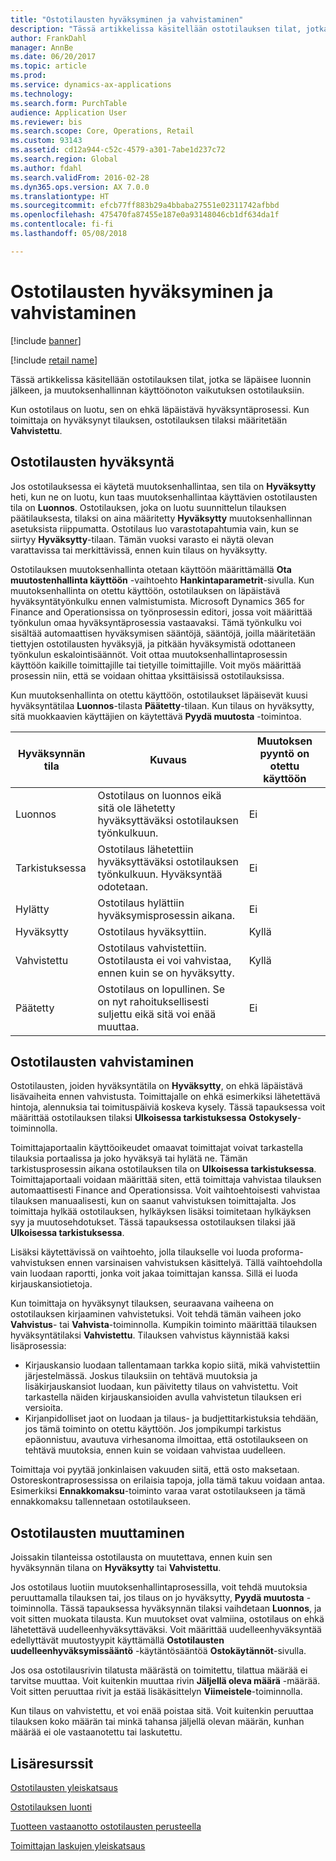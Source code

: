 ```yaml
---
title: "Ostotilausten hyväksyminen ja vahvistaminen"
description: "Tässä artikkelissa käsitellään ostotilauksen tilat, jotka se läpäisee luonnin jälkeen, ja muutoksenhallinnan käyttöönoton vaikutuksen ostotilauksiin."
author: FrankDahl
manager: AnnBe
ms.date: 06/20/2017
ms.topic: article
ms.prod: 
ms.service: dynamics-ax-applications
ms.technology: 
ms.search.form: PurchTable
audience: Application User
ms.reviewer: bis
ms.search.scope: Core, Operations, Retail
ms.custom: 93143
ms.assetid: cd12a944-c52c-4579-a301-7abe1d237c72
ms.search.region: Global
ms.author: fdahl
ms.search.validFrom: 2016-02-28
ms.dyn365.ops.version: AX 7.0.0
ms.translationtype: HT
ms.sourcegitcommit: efcb77ff883b29a4bbaba27551e02311742afbbd
ms.openlocfilehash: 475470fa87455e187e0a93148046cb1df634da1f
ms.contentlocale: fi-fi
ms.lasthandoff: 05/08/2018

---
```


# <a name="approve-and-confirm-purchase-orders"></a>Ostotilausten hyväksyminen ja vahvistaminen

[!include [banner](../includes/banner.md)]

[!include [retail name](../includes/retail-name.md)]

Tässä artikkelissa käsitellään ostotilauksen tilat, jotka se läpäisee luonnin jälkeen, ja muutoksenhallinnan käyttöönoton vaikutuksen ostotilauksiin.

Kun ostotilaus on luotu, sen on ehkä läpäistävä hyväksyntäprosessi. Kun toimittaja on hyväksynyt tilauksen, ostotilauksen tilaksi määritetään **Vahvistettu**.

## <a name="approval-of-purchase-orders"></a>Ostotilausten hyväksyntä
Jos ostotilauksessa ei käytetä muutoksenhallintaa, sen tila on **Hyväksytty** heti, kun ne on luotu, kun taas muutoksenhallintaa käyttävien ostotilausten tila on **Luonnos**. Ostotilauksen, joka on luotu suunnittelun tilauksen päätilauksesta, tilaksi on aina määritetty **Hyväksytty** muutoksenhallinnan asetuksista riippumatta. Ostotilaus luo varastotapahtumia vain, kun se siirtyy **Hyväksytty**-tilaan. Tämän vuoksi varasto ei näytä olevan varattavissa tai merkittävissä, ennen kuin tilaus on hyväksytty.  

Ostotilauksen muutoksenhallinta otetaan käyttöön määrittämällä **Ota muutostenhallinta käyttöön** -vaihtoehto **Hankintaparametrit**-sivulla. Kun muutoksenhallinta on otettu käyttöön, ostotilauksen on läpäistävä hyväksyntätyönkulku ennen valmistumista. Microsoft Dynamics 365 for Finance and Operationsissa on työnprosessin editori, jossa voit määrittää työnkulun omaa hyväksyntäprosessia vastaavaksi. Tämä työnkulku voi sisältää automaattisen hyväksymisen sääntöjä, sääntöjä, joilla määritetään tiettyjen ostotilausten hyväksyjä, ja pitkään hyväksymistä odottaneen työnkulun eskalointisäännöt. Voit ottaa muutoksenhallintaprosessin käyttöön kaikille toimittajille tai tietyille toimittajille. Voit myös määrittää prosessin niin, että se voidaan ohittaa yksittäisissä ostotilauksissa.  

Kun muutoksenhallinta on otettu käyttöön, ostotilaukset läpäisevät kuusi hyväksyntätilaa **Luonnos**-tilasta **Päätetty**-tilaan. Kun tilaus on hyväksytty, sitä muokkaavien käyttäjien on käytettävä **Pyydä muutosta** -toimintoa.

| Hyväksynnän tila | Kuvaus                                                                      | Muutoksen pyyntö on otettu käyttöön |
|-----------------|----------------------------------------------------------------------------------|---------------------------|
| Luonnos           | Ostotilaus on luonnos eikä sitä ole lähetetty hyväksyttäväksi ostotilauksen työnkulkuun.     | Ei                        |
| Tarkistuksessa       | Ostotilaus lähetettiin hyväksyttäväksi ostotilauksen työnkulkuun. Hyväksyntää odotetaan.       | Ei                        |
| Hylätty        | Ostotilaus hylättiin hyväksymisprosessin aikana.                                 | Ei                        |
| Hyväksytty        | Ostotilaus hyväksyttiin.                                                             | Kyllä                       |
| Vahvistettu       | Ostotilaus vahvistettiin. Ostotilausta ei voi vahvistaa, ennen kuin se on hyväksytty.        | Kyllä                       |
| Päätetty       | Ostotilaus on lopullinen. Se on nyt rahoituksellisesti suljettu eikä sitä voi enää muuttaa. | Ei                        |

## <a name="confirming-purchase-orders"></a>Ostotilausten vahvistaminen
Ostotilausten, joiden hyväksyntätila on **Hyväksytty**, on ehkä läpäistävä lisävaiheita ennen vahvistusta. Toimittajalle on ehkä esimerkiksi lähetettävä hintoja, alennuksia tai toimituspäiviä koskeva kysely. Tässä tapauksessa voit määrittää ostotilauksen tilaksi **Ulkoisessa tarkistuksessa** **Ostokysely**-toiminnolla.  

Toimittajaportaalin käyttöoikeudet omaavat toimittajat voivat tarkastella tilauksia portaalissa ja joko hyväksyä tai hylätä ne. Tämän tarkistusprosessin aikana ostotilauksen tila on **Ulkoisessa tarkistuksessa**. Toimittajaportaali voidaan määrittää siten, että toimittaja vahvistaa tilauksen automaattisesti Finance and Operationsissa. Voit vaihtoehtoisesti vahvistaa tilauksen manuaalisesti, kun on saanut vahvistuksen toimittajalta. Jos toimittaja hylkää ostotilauksen, hylkäyksen lisäksi toimitetaan hylkäyksen syy ja muutosehdotukset. Tässä tapauksessa ostotilauksen tilaksi jää **Ulkoisessa tarkistuksessa**.  

Lisäksi käytettävissä on vaihtoehto, jolla tilaukselle voi luoda proforma-vahvistuksen ennen varsinaisen vahvistuksen käsittelyä. Tällä vaihtoehdolla vain luodaan raportti, jonka voit jakaa toimittajan kanssa. Sillä ei luoda kirjauskansiotietoja.  

Kun toimittaja on hyväksynyt tilauksen, seuraavana vaiheena on ostotilauksen kirjaaminen vahvistetuksi. Voit tehdä tämän vaiheen joko **Vahvistus**- tai **Vahvista**-toiminnolla. Kumpikin toiminto määrittää tilauksen hyväksyntätilaksi **Vahvistettu**. Tilauksen vahvistus käynnistää kaksi lisäprosessia:

-   Kirjauskansio luodaan tallentamaan tarkka kopio siitä, mikä vahvistettiin järjestelmässä. Joskus tilauksiin on tehtävä muutoksia ja lisäkirjauskansiot luodaan, kun päivitetty tilaus on vahvistettu. Voit tarkastella näiden kirjauskansioiden avulla vahvistetun tilauksen eri versioita.
-   Kirjanpidolliset jaot on luodaan ja tilaus- ja budjettitarkistuksia tehdään, jos tämä toiminto on otettu käyttöön. Jos jompikumpi tarkistus epäonnistuu, avautuva virhesanoma ilmoittaa, että ostotilaukseen on tehtävä muutoksia, ennen kuin se voidaan vahvistaa uudelleen.

Toimittaja voi pyytää jonkinlaisen vakuuden siitä, että osto maksetaan. Ostoreskontraprosessissa on erilaisia tapoja, jolla tämä takuu voidaan antaa. Esimerkiksi **Ennakkomaksu**-toiminto varaa varat ostotilaukseen ja tämä ennakkomaksu tallennetaan ostotilaukseen.

## <a name="changing-purchase-orders"></a>Ostotilausten muuttaminen
Joissakin tilanteissa ostotilausta on muutettava, ennen kuin sen hyväksynnän tilana on **Hyväksytty** tai **Vahvistettu**.  

Jos ostotilaus luotiin muutoksenhallintaprosessilla, voit tehdä muutoksia peruuttamalla tilauksen tai, jos tilaus on jo hyväksytty, **Pyydä muutosta** -toiminnolla. Tässä tapauksessa hyväksynnän tilaksi vaihdetaan **Luonnos**, ja voit sitten muokata tilausta. Kun muutokset ovat valmiina, ostotilaus on ehkä lähetettävä uudelleenhyväksyttäväksi. Voit määrittää uudelleenhyväksyntää edellyttävät muutostyypit käyttämällä **Ostotilausten uudelleenhyväksymissääntö** -käytäntösääntöä **Ostokäytännöt**-sivulla.  

Jos osa ostotilausrivin tilatusta määrästä on toimitettu, tilattua määrää ei tarvitse muuttaa. Voit kuitenkin muuttaa rivin **Jäljellä oleva määrä** -määrää. Voit sitten peruuttaa rivit ja estää lisäkäsittelyn **Viimeistele**-toiminnolla. 

Kun tilaus on vahvistettu, et voi enää poistaa sitä. Voit kuitenkin peruuttaa tilauksen koko määrän tai minkä tahansa jäljellä olevan määrän, kunhan määrää ei ole vastaanotettu tai laskutettu.

<a name="additional-resources"></a>Lisäresurssit
--------

[Ostotilausten yleiskatsaus](purchase-order-overview.md)

[Ostotilauksen luonti](purchase-order-creation.md)

[Tuotteen vastaanotto ostotilausten perusteella](product-receipt-against-purchase-orders.md)

[Toimittajan laskujen yleiskatsaus](../../financials/accounts-payable/vendor-invoices-overview.md)




